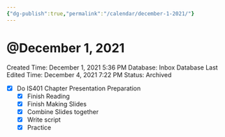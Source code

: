 ```yaml
---
{"dg-publish":true,"permalink":"/calendar/december-1-2021/"}
---
```


# @December 1, 2021

Created Time: December 1, 2021 5:36 PM
Database: Inbox Database
Last Edited Time: December 4, 2021 7:22 PM
Status: Archived

- [x]  Do IS401 Chapter Presentation Preparation
    - [x]  Finish Reading
    - [x]  Finish Making Slides
    - [x]  Combine Slides together
    - [x]  Write script
    - [x]  Practice